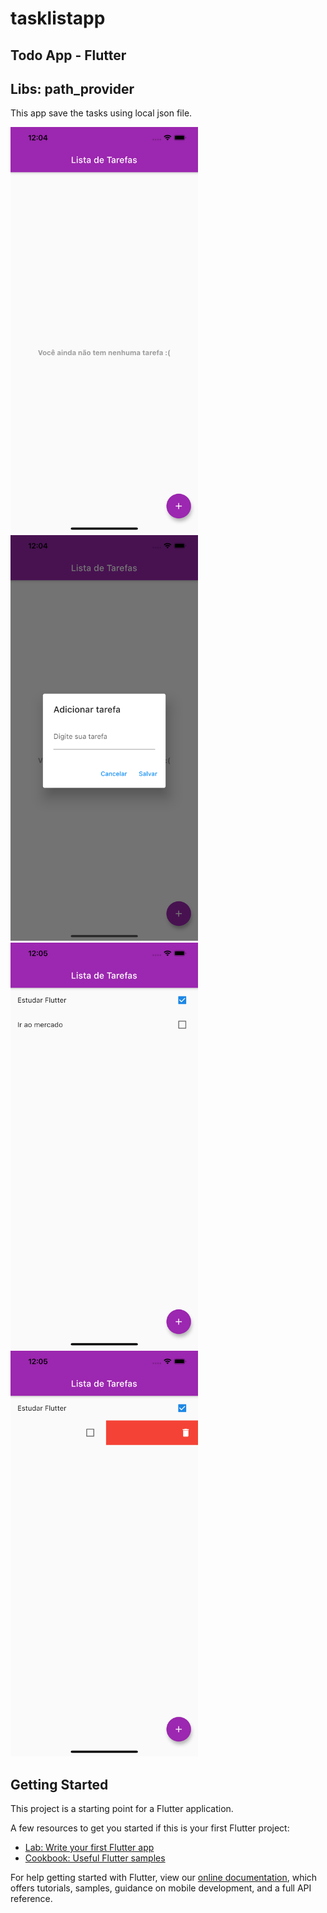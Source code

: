 # tasklistapp

## Todo App - Flutter

## Libs: path_provider

This app save the tasks using local json file.

<img src="https://github.com/renamcomn/TaskList/blob/master/assets/prints/home.png" width="300"></img>
<img src="https://github.com/renamcomn/TaskList/blob/master/assets/prints/add.png" width="300"></img>
<img src="https://github.com/renamcomn/TaskList/blob/master/assets/prints/list.png" width="300"></img>
<img src="https://github.com/renamcomn/TaskList/blob/master/assets/prints/remove.png" width="300"></img>

## Getting Started

This project is a starting point for a Flutter application.

A few resources to get you started if this is your first Flutter project:

- [Lab: Write your first Flutter app](https://flutter.dev/docs/get-started/codelab)
- [Cookbook: Useful Flutter samples](https://flutter.dev/docs/cookbook)

For help getting started with Flutter, view our
[online documentation](https://flutter.dev/docs), which offers tutorials,
samples, guidance on mobile development, and a full API reference.
